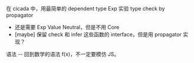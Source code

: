 在 cicada 中，用最简单的 dependent type Exp 实验 type check by propagator

- 还是需要 Exp Value Neutral，但是不用 Core
- [maybe] 保留 check 和 infer 这些函数的 interface，但是用 propagator 实现？

语法 -- 回到数学的语法 f(x)，不一定要模仿 JS。
